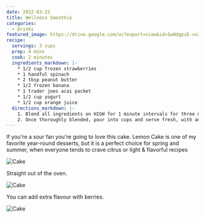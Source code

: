 ```yaml
---
date: 2022-03-22
title: Wellness Smoothie
categories:
  - Drinks
featured_image: https://drive.google.com/uc?export=view&id=1wHdgpzE-vn2EEj6SnwF0se7ty0OQVwoi
recipe:
  servings: 3 cups
  prep: 4 mins
  cook: 2 minutes
  ingredients_markdown: |-
    * 1/2 cup frozen strawberries
    * 1 handful spinach
    * 2 tbsp peanut butter
    * 1/2 frozen banana
    * 1 trader joes acai packet
    * 1/2 cup yogurt
    * 1/2 cup orange juice
  directions_markdown: |-
    1. Blend all ingredients on HIGH for 1 minute intervals for three minutes.
    2. Once thoroughly blended, pour into cups and serve fresh, with an option for fresh lemon on top.
---
```

If you're a sour fan you're going to love this cake. Lemon Cake is one of my favorite year-round desserts, but it is a perfect choice for spring and summer, when everyone tends to crave citrus or light & flavorful recipes

![Cake](https://source.unsplash.com/1HPTYLozDGw)

Straight out of the oven.

![Cake](https://source.unsplash.com/WoVGndRTx2o)

You can add extra flavour with berries.

![Cake](https://source.unsplash.com/7JYVKRo7i5Q)
